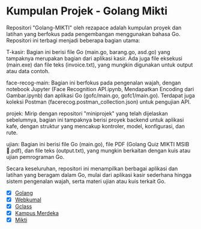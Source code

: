 # Kumpulan Projek - Golang Mikti

Repositori "Golang-MIKTI" oleh rezapace adalah kumpulan proyek dan latihan yang berfokus pada pengembangan menggunakan bahasa Go. Repositori ini terbagi menjadi beberapa bagian utama:

T-kasir: Bagian ini berisi file Go (main.go, barang.go, asd.go) yang tampaknya merupakan bagian dari aplikasi kasir. Ada juga file eksekusi (main.exe) dan file teks (invoice.txt), yang mungkin digunakan untuk output atau data contoh.

face-recog-main: Bagian ini berfokus pada pengenalan wajah, dengan notebook Jupyter (Face Recognition API.ipynb, Mendapatkan Encoding dari Gambar.ipynb) dan aplikasi Go (gofc/main.go, gofc1/main.go). Terdapat juga koleksi Postman (facerecog.postman_collection.json) untuk pengujian API.

projek: Mirip dengan repositori "miniprojek" yang telah dijelaskan sebelumnya, bagian ini tampaknya berisi proyek backend untuk aplikasi kafe, dengan struktur yang mencakup kontroler, model, konfigurasi, dan rute.

ujian: Bagian ini berisi file Go (main.go), file PDF (Golang Quiz MIKTI MSIB🎉.pdf), dan file teks (output.txt), yang mungkin berkaitan dengan kuis atau ujian pemrograman Go.

Secara keseluruhan, repositori ini menampilkan berbagai aplikasi dan latihan yang beragam dalam Go, mulai dari aplikasi kasir sederhana hingga sistem pengenalan wajah, serta materi ujian atau kuis terkait Go.


- [x] [Golang](https://golang.org/)
- [x] [Webkumal](https://webkumal.com/)
- [x] [Gclass](https://classroom.google.com/u/0/c/NjE4Mjg4MDU2NTAx)
- [x] [Kampus Merdeka](https://kampusmerdeka.kemdikbud.go.id/program/studi-independen/browse/3b2cbbc6-3926-4b50-8bc9-061ed375ff2e/5ff69c75-e9c4-11ed-8879-920d232eda71)
- [x] [Mikti](https//mikti.id)
